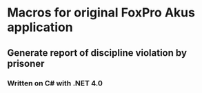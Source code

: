 # Macros for original FoxPro Akus application
## Generate report of discipline violation by prisoner 
### Written on C# with .NET 4.0
